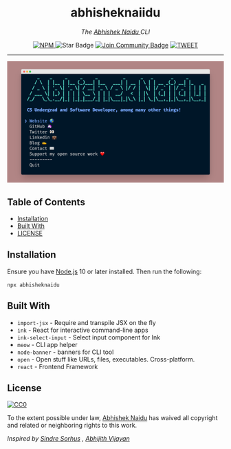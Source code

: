 <h1 align="center">abhisheknaiidu</h1>
<i>
<p align="center">The <a href="https://blog.abhisheknaidu.tech">
    Abhishek Naidu
  </a> CLI</p>
</i>
<div align="center">
  <a href="https://www.npmjs.com/package/abhisheknaidu">
    <img src="https://img.shields.io/npm/v/abhisheknaidu" alt="NPM" />
  </a>
  </a>
  <img src="https://img.shields.io/static/v1?label=%F0%9F%8C%9F&message=If%20Useful&style=style=flat&color=BC4E99" alt="Star Badge"/>
<a href="https://discord.gg/XTW52Kt"><img src="https://img.shields.io/discord/733027681184251937.svg?style=flat&label=Join%20Community&color=7289DA" alt="Join Community Badge"/></a>
  <a href="https://twitter.com/intent/tweet?text=Check%20out%20CLI%20of%20%40abhisheknaiidu%0A%0Ahttps%3A%2F%2Fgithub.com%2Fabhisheknaiidu%2Fabhisheknaidu-cli%0A%0A%23npm%20%23cli%20%23javascript%20%23opensource">
     <img src="https://img.shields.io/twitter/url/http/shields.io.svg?style=social" alt="TWEET" />
  </a>
</div>

<hr />
<div align="center">
<img src="abhishk-cli.png" width="700">
</div>

## Table of Contents

- [Installation](#installation)
- [Built With](#libraries)
- [LICENSE](#license)

## Installation

Ensure you have [Node.js](https://nodejs.org) 10 or later installed. Then run the following:

```
npx abhisheknaidu
```

## Built With

- `import-jsx` - Require and transpile JSX on the fly
- `ink` - React for interactive command-line apps
- `ink-select-input` - Select input component for Ink
- `meow` - CLI app helper
- `node-banner` - banners for CLI tool
- `open` - Open stuff like URLs, files, executables. Cross-platform.
- `react` - Frontend Framework

## License

[![CC0](https://licensebuttons.net/p/zero/1.0/88x31.png)](https://creativecommons.org/publicdomain/zero/1.0/)

To the extent possible under law, [Abhishek Naidu](https://blog.abhisheknaidu.tech/) has waived all copyright and related or neighboring rights to this work.

_Inspired by [Sindre Sorhus](https://github.com/sindresorhus) , [Abhijith Vijayan](https://github.com/abhijithvijayan)_
